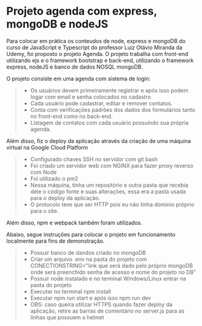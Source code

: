# Projeto agenda com express, mongoDB e nodeJS

Para colocar em prática os conteudos de node, express e mongoDB do curso de JavaScript e Typescript do professor Luiz Otávio Miranda da Udemy, foi proposto o projeto Agenda. O projeto trabalha com front-end utilizando ejs e o framework bootstrap e back-end, utilizando o framework express, nodeJS e banco de dados NOSQL mongoDB.

O projeto consiste em uma agenda com sistema de login:
> - Os usuários devem primeiramente registrar e após isso podem logar com email e senha colocados no cadastro
> - Cada usuário pode cadastrar, editar e remover contatos.
> - Conta com verificações padrões dos dados dos formulários tanto no front-end como no back-end.
> - Listagem de contatos com cada usuário possuindo sua própria agenda.

Além disso, fiz o deploy da aplicação através da criação de uma máquina virtual na Google Cloud Platform
> - Configurado chaves SSH no servidor com git bash
> - Foi criado um servidor web com NGINX para fazer proxy reverso com Node
> - Foi utilizado o pm2
> - Nessa máquina, tinha um repositório e outra pasta que recebia dele o código fonte e suas alterações, essa era a pasta usada para o deploy da aplicação.
> - O protocolo teve que ser HTTP pois eu não tinha dominio próprio para o site.

Além disso, npm e webpack também foram utilizados.

Abaixo, segue instruções para colocar o projeto em funcionamento localmente para fins de demonstração.

> - Possuir banco de dandos criado no mongoDB
> - Criar um arquivo .env na pasta do projeto com CONECTIONSTRING="link que será dado pelo próprio mongoDB onde será preenchido senha de acesso e nome do projeto no DB"
> - Possuir node instalado e no terminal Windows/Linux entrar na pasta do projeto
> - Executar no terminal npm install
> - Executar npm run start e após isso npm run dev
> - OBS: caso queira utilizar HTTPS quando fazer deploy da aplicação, retire as barras de comentário no server.js para as linhas que possuem o helmet